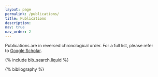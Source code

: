 ```yaml
---
layout: page
permalink: /publications/
title: Publications
description: 
nav: true
nav_order: 2
---
```


Publications are in reversed chronological order. For a full list, please refer to [Google Scholar](https://scholar.google.com/citations?user=aJdbHAoAAAAJ&hl=en).

<!-- _pages/publications.md -->

<!-- Bibsearch Feature -->

{% include bib_search.liquid %}

<div class="publications">

{% bibliography %}

</div>
